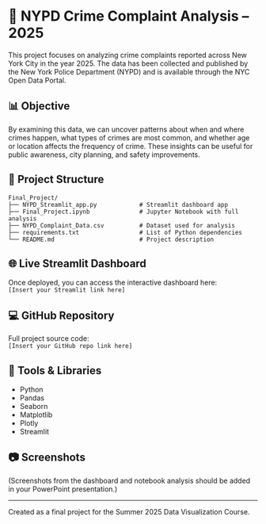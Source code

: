 
# 🗽 NYPD Crime Complaint Analysis – 2025

This project focuses on analyzing crime complaints reported across New York City in the year 2025. The data has been collected and published by the New York Police Department (NYPD) and is available through the NYC Open Data Portal.

## 📊 Objective

By examining this data, we can uncover patterns about when and where crimes happen, what types of crimes are most common, and whether age or location affects the frequency of crime. These insights can be useful for public awareness, city planning, and safety improvements.

## 📁 Project Structure

```
Final_Project/
├── NYPD_Streamlit_app.py            # Streamlit dashboard app
├── Final_Project.ipynb              # Jupyter Notebook with full analysis
├── NYPD_Complaint_Data.csv          # Dataset used for analysis
├── requirements.txt                 # List of Python dependencies
└── README.md                        # Project description
```

## 🌐 Live Streamlit Dashboard

Once deployed, you can access the interactive dashboard here:  
`[Insert your Streamlit link here]`

## 💻 GitHub Repository

Full project source code:  
`[Insert your GitHub repo link here]`

## 🧰 Tools & Libraries

- Python
- Pandas
- Seaborn
- Matplotlib
- Plotly
- Streamlit

## 📷 Screenshots

(Screenshots from the dashboard and notebook analysis should be added in your PowerPoint presentation.)

---

Created as a final project for the Summer 2025 Data Visualization Course.
